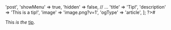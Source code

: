 <?php

$page = (object) [
    'template' => 'post',
    'showMenu' => true,
    'hidden' => false,

    // ...

    'title' => 'Tip!',
    'description' => 'This is a tip!',
    'image' => 'image.png?v=1',
    'ogType' => 'article',
];

?># <?php echo 'Tip'; ?>

This *is* _the_ [tip](https://google.com).
